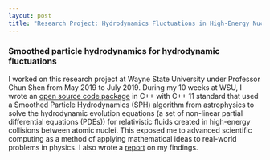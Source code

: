 ```yaml
---
layout: post
title: "Research Project: Hydrodynamics Fluctuations in High-Energy Nuclear Collisions"
---
```


### Smoothed particle hydrodynamics for hydrodynamic fluctuations

I worked on this research project at Wayne State University under Professor Chun Shen from May 2019 to July 2019. During my 10 weeks at WSU, I wrote an [open source code package](https://bitbucket.org/wayne_state_nuclear_theory/sph_solver/src/master/) in C++ with C++ 11 standard that used a Smoothed Particle Hydrodynamics (SPH) algorithm from astrophysics to solve the hydrodynamic evolution equations (a set of non-linear partial differential equations (PDEs)) for relativistic fluids created in high-energy collisions between atomic nuclei. This exposed me to advanced scientific computing as a method of applying mathematical ideas to real-world problems in physics. I also wrote a [report](/research/SPH_Report.pdf) on my findings.
